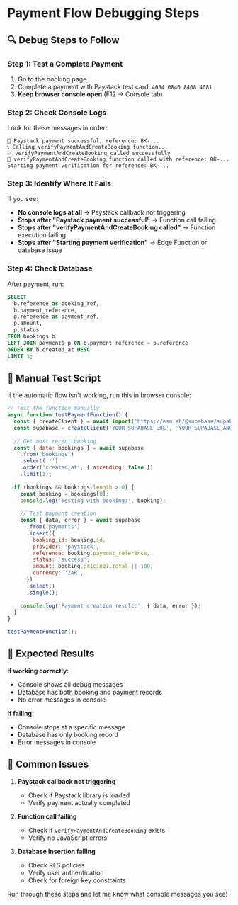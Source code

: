 # Payment Flow Debugging Steps

## 🔍 **Debug Steps to Follow**

### Step 1: Test a Complete Payment
1. Go to the booking page
2. Complete a payment with Paystack test card: `4084 0840 8408 4081`
3. **Keep browser console open** (F12 → Console tab)

### Step 2: Check Console Logs
Look for these messages in order:
```
🎉 Paystack payment successful, reference: BK-...
📞 Calling verifyPaymentAndCreateBooking function...
✅ verifyPaymentAndCreateBooking called successfully
🚀 verifyPaymentAndCreateBooking function called with reference: BK-...
Starting payment verification for reference: BK-...
```

### Step 3: Identify Where It Fails
If you see:
- **No console logs at all** → Paystack callback not triggering
- **Stops after "Paystack payment successful"** → Function call failing
- **Stops after "verifyPaymentAndCreateBooking called"** → Function execution failing
- **Stops after "Starting payment verification"** → Edge Function or database issue

### Step 4: Check Database
After payment, run:
```sql
SELECT 
  b.reference as booking_ref,
  b.payment_reference,
  p.reference as payment_ref,
  p.amount,
  p.status
FROM bookings b
LEFT JOIN payments p ON b.payment_reference = p.reference
ORDER BY b.created_at DESC
LIMIT 3;
```

## 🧪 **Manual Test Script**

If the automatic flow isn't working, run this in browser console:

```javascript
// Test the function manually
async function testPaymentFunction() {
  const { createClient } = await import('https://esm.sh/@supabase/supabase-js@2');
  const supabase = createClient('YOUR_SUPABASE_URL', 'YOUR_SUPABASE_ANON_KEY');
  
  // Get most recent booking
  const { data: bookings } = await supabase
    .from('bookings')
    .select('*')
    .order('created_at', { ascending: false })
    .limit(1);
    
  if (bookings && bookings.length > 0) {
    const booking = bookings[0];
    console.log('Testing with booking:', booking);
    
    // Test payment creation
    const { data, error } = await supabase
      .from('payments')
      .insert({
        booking_id: booking.id,
        provider: 'paystack',
        reference: booking.payment_reference,
        status: 'success',
        amount: booking.pricing?.total || 100,
        currency: 'ZAR',
      })
      .select()
      .single();
      
    console.log('Payment creation result:', { data, error });
  }
}

testPaymentFunction();
```

## 🎯 **Expected Results**

**If working correctly:**
- Console shows all debug messages
- Database has both booking and payment records
- No error messages in console

**If failing:**
- Console stops at a specific message
- Database has only booking record
- Error messages in console

## 🚨 **Common Issues**

1. **Paystack callback not triggering**
   - Check if Paystack library is loaded
   - Verify payment actually completed

2. **Function call failing**
   - Check if `verifyPaymentAndCreateBooking` exists
   - Verify no JavaScript errors

3. **Database insertion failing**
   - Check RLS policies
   - Verify user authentication
   - Check for foreign key constraints

Run through these steps and let me know what console messages you see!
